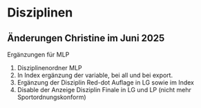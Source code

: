 # Disziplinen

## Änderungen Christine im Juni 2025

Ergänzungen für MLP 

1) Disziplinenordner MLP
2) In Index ergänzung der variable, bei all und bei export.
3) Ergänzung der Disziplin Red-dot Auflage in LG sowie im Index
4) Disable der Anzeige Disziplin Finale in LG und LP (nicht mehr Sportordnungskonform)
